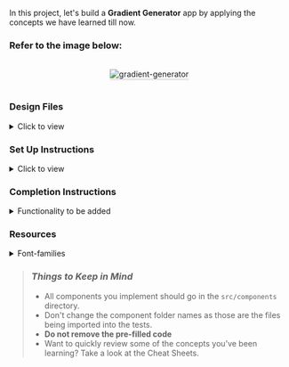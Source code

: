In this project, let's build a **Gradient Generator** app by applying the concepts we have learned till now.

### Refer to the image below:

<br/>
<div style="text-align: center;">
    <img src="https://res.cloudinary.com/shafi-tech/image/upload/v1695111326/Lab_page_1_xq5rjr.png" alt="gradient-generator" style="max-width:70%;box-shadow:0 2.8px 2.2px rgba(0, 0, 0, 0.12)">
</div>
<br/>

### Design Files

<details>
<summary>Click to view</summary>

- [Extra Small (Size < 576px) and Small (Size >= 576px) and Medium (Size >= 768px)](https://res.cloudinary.com/shafi-tech/image/upload/v1695111810/Breakpoint_6_basjzm.png)
- [Large (Size >= 992px) and Extra Large (Size >= 1200px)](https://res.cloudinary.com/shafi-tech/image/upload/v1695111326/Lab_page_1_xq5rjr.png)

</details>

### Set Up Instructions

<details>
<summary>Click to view</summary>

- Download dependencies by running `npm install`
- Start up the app using `npm start`
</details>

### Completion Instructions

<details>
<summary>Functionality to be added</summary>
<br/>

- The page should showcase top doctors, including their profiles and ratings, with interactive elements, search functionality, and optimal mobile experience. Ensure design consistency, accessibility, and basic SEO practices.
- Ensure the design is visually appealing as per the UI design.
- Use a responsive design that adapts well to different screen sizes and devices.
- Use suitable fonts, icons, and graphics that complement the design and are consistent throughout the app and website.
- Ensure the webpage has consistent design elements, but adapts appropriately for each platform.

</details>

### Resources

<details>
<summary>Font-families</summary>

- Roboto
- sans serif

</details>

> ### _Things to Keep in Mind_
>
> - All components you implement should go in the `src/components` directory.
> - Don't change the component folder names as those are the files being imported into the tests.
> - **Do not remove the pre-filled code**
> - Want to quickly review some of the concepts you’ve been learning? Take a look at the Cheat Sheets.
